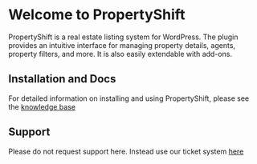 # Welcome to PropertyShift

PropertyShift is a real estate listing system for WordPress. The plugin provides an intuitive interface for managing
property details, agents, property filters, and more. It is also easily extendable with add-ons. 

## Installation and Docs ##

For detailed information on installing and using PropertyShift, please see the [knowledge base](https://products.nightshiftcreative.co/docs/propertyshift/) 

## Support ##

Please do not request support here. Instead use our ticket system [here](https://nightshift.ticksy.com/) 